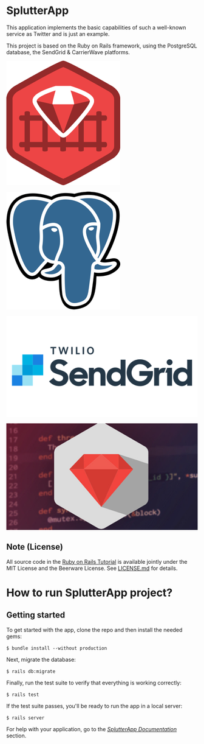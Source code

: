 # SplutterApp
This application implements the basic capabilities of such a well-known service as Twitter and is just an example.

This project is based on the Ruby on Rails framework, using the PostgreSQL database, the SendGrid & CarrierWave platforms.

![image alt](https://github.com/SplutterApp-Team/SplutterApp/raw/Production/logos/RubyOnRails.png)

![image alt](https://github.com/SplutterApp-Team/SplutterApp/raw/Production/logos/PostgreSQL.png)

![image alt](https://github.com/SplutterApp-Team/SplutterApp/raw/Production/logos/SendGrid.png)

![image alt](https://github.com/SplutterApp-Team/SplutterApp/raw/Production/logos/CarrierWave.png)


## Note (License)

All source code in the [Ruby on Rails Tutorial](https://www.railstutorial.org/)
is available jointly under the MIT License and the Beerware License. See
[LICENSE.md](https://github.com/SplutterApp-Team/SplutterApp/blob/Production/LICENSE) for details.

# How to run SplutterApp project?

## Getting started

To get started with the app, clone the repo and then install the needed gems:

```
$ bundle install --without production
```

Next, migrate the database:

```
$ rails db:migrate
```

Finally, run the test suite to verify that everything is working correctly:

```
$ rails test
```

If the test suite passes, you'll be ready to run the app in a local server:

```
$ rails server
```

For help with your application, go to the [*SplutterApp Documentation*](https://github.com/SplutterApp-Team/SplutterApp/wiki/SplutterApp-Documentation) section.
